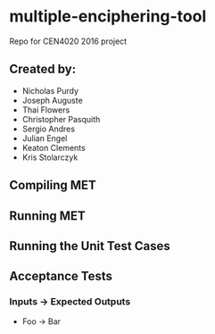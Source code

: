 # multiple-enciphering-tool
Repo for CEN4020 2016 project
## Created by:
* Nicholas Purdy
* Joseph Auguste
* Thai Flowers
* Christopher Pasquith
* Sergio Andres
* Julian Engel
* Keaton Clements
* Kris Stolarczyk

## Compiling MET

## Running MET

## Running the Unit Test Cases

## Acceptance Tests
### Inputs -> Expected Outputs
* Foo -> Bar
